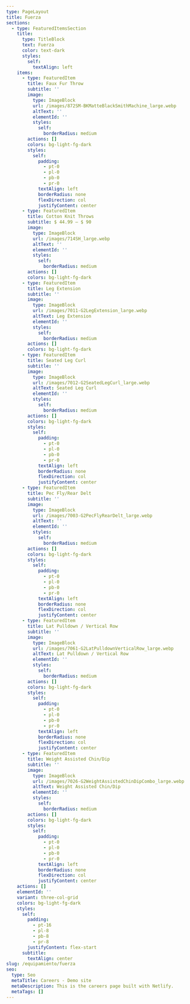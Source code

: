 ```yaml
---
type: PageLayout
title: Fuerza
sections:
  - type: FeaturedItemsSection
    title:
      type: TitleBlock
      text: Fuerza
      color: text-dark
      styles:
        self:
          textAlign: left
    items:
      - type: FeaturedItem
        title: Faux Fur Throw
        subtitle: ''
        image:
          type: ImageBlock
          url: /images/872SM-BKMatteBlackSmithMachine_large.webp
          altText: ''
          elementId: ''
          styles:
            self:
              borderRadius: medium
        actions: []
        colors: bg-light-fg-dark
        styles:
          self:
            padding:
              - pt-0
              - pl-0
              - pb-0
              - pr-0
            textAlign: left
            borderRadius: none
            flexDirection: col
            justifyContent: center
      - type: FeaturedItem
        title: Cotton Knit Throws
        subtitle: $ 44.99 – $ 90
        image:
          type: ImageBlock
          url: /images/714SH_large.webp
          altText: ''
          elementId: ''
          styles:
            self:
              borderRadius: medium
        actions: []
        colors: bg-light-fg-dark
      - type: FeaturedItem
        title: Leg Extension
        subtitle: ''
        image:
          type: ImageBlock
          url: /images/7011-G2LegExtension_large.webp
          altText: Leg Extension
          elementId: ''
          styles:
            self:
              borderRadius: medium
        actions: []
        colors: bg-light-fg-dark
      - type: FeaturedItem
        title: Seated Leg Curl
        subtitle: ''
        image:
          type: ImageBlock
          url: /images/7012-G2SeatedLegCurl_large.webp
          altText: Seated Leg Curl
          elementId: ''
          styles:
            self:
              borderRadius: medium
        actions: []
        colors: bg-light-fg-dark
        styles:
          self:
            padding:
              - pt-0
              - pl-0
              - pb-0
              - pr-0
            textAlign: left
            borderRadius: none
            flexDirection: col
            justifyContent: center
      - type: FeaturedItem
        title: Pec Fly/Rear Delt
        subtitle: ''
        image:
          type: ImageBlock
          url: /images/7003-G2PecFlyRearDelt_large.webp
          altText: ''
          elementId: ''
          styles:
            self:
              borderRadius: medium
        actions: []
        colors: bg-light-fg-dark
        styles:
          self:
            padding:
              - pt-0
              - pl-0
              - pb-0
              - pr-0
            textAlign: left
            borderRadius: none
            flexDirection: col
            justifyContent: center
      - type: FeaturedItem
        title: Lat Pulldown / Vertical Row
        subtitle: ''
        image:
          type: ImageBlock
          url: /images/7061-G2LatPulldownVerticalRow_large.webp
          altText: Lat Pulldown / Vertical Row
          elementId: ''
          styles:
            self:
              borderRadius: medium
        actions: []
        colors: bg-light-fg-dark
        styles:
          self:
            padding:
              - pt-0
              - pl-0
              - pb-0
              - pr-0
            textAlign: left
            borderRadius: none
            flexDirection: col
            justifyContent: center
      - type: FeaturedItem
        title: Weight Assisted Chin/Dip
        subtitle: ''
        image:
          type: ImageBlock
          url: /images/7026-G2WeightAssistedChinDipCombo_large.webp
          altText: Weight Assisted Chin/Dip
          elementId: ''
          styles:
            self:
              borderRadius: medium
        actions: []
        colors: bg-light-fg-dark
        styles:
          self:
            padding:
              - pt-0
              - pl-0
              - pb-0
              - pr-0
            textAlign: left
            borderRadius: none
            flexDirection: col
            justifyContent: center
    actions: []
    elementId: ''
    variant: three-col-grid
    colors: bg-light-fg-dark
    styles:
      self:
        padding:
          - pt-16
          - pl-8
          - pb-8
          - pr-8
        justifyContent: flex-start
      subtitle:
        textAlign: center
slug: /equipamiento/fuerza
seo:
  type: Seo
  metaTitle: Careers - Demo site
  metaDescription: This is the careers page built with Netlify.
  metaTags: []
---
```

